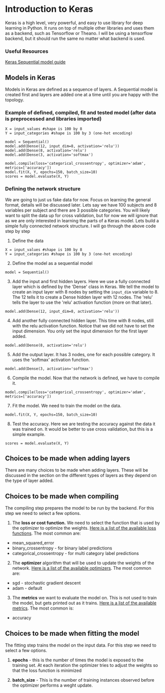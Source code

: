 # Introduction to Keras

Keras is a high level, very powerful, and easy to use library for deep learning in Python. It runs on top of multiple other libraries and uses them as a backend, such as Tensorflow or Theano. I will be using a tensorflow backend, but it should run the same no matter what backend is used. 

### Useful Resources

[Keras Sequential model guide](https://keras.io/getting-started/sequential-model-guide/)

## Models in Keras

Models in Keras are defined as a sequence of layers. A Sequential model is created first and layers are added one at a time until you are happy with the topology. 

### Example of defined, compiled, fit and tested model (after data is preprocessed and libraries imported)

```
X = input_values #shape is 100 by 8
Y = input_categories #shape is 100 by 3 (one-hot encoding)

model = Sequential()
model.add(Dense(12, input_dim=8, activation='relu'))
model.add(Dense(8, activation='relu')
model.add(Dense(3, activation='softmax')

model.compile(loss='categorical_crossentropy', optimizer='adam', metrics=['accuracy'])
model.fit(X, Y, epochs=150, batch_size=10)
scores = model.evaluate(X, Y)

```

### Defining the network structure

We are going to just us fake data for now. Focus on learning the general format, details will be discussed later. Lets say we have 100 subjects and 8 variables per subject and there are 3 possible categories. You will likely want to split the data up for cross validation, but for now we will ignore that as we are only interested in learning the parts of a Keras model. Lets build a simple fully connected network structure. I will go through the above code step by step

1. Define the data
```
X = input_values #shape is 100 by 8
Y = input_categories #shape is 100 by 3 (one-hot encoding)
```

2. Define the model as a sequential model
```
model = Sequential()
```
3. Add the input and first hidden layers. Here we use a fully connected layer which is defined by the 'Dense' class in Keras. We tell the model to create an input layer with 8 nodes by setting the `input_dim` variable to 8. The 12 tells it to create a Dense hidden layer with 12 nodes. The 'relu' tells the layer to use the 'relu' activation function (more on that later).
```
model.add(Dense(12, input_dim=8, activation='relu'))
```
4. Add another fully connected hidden layer. This time with 8 nodes, still with the relu activation function. Notice that we did not have to set the input dimension. You only set the input dimension for the first layer added. 

```
model.add(Dense(8, activation='relu')
```
5. Add the output layer. It has 3 nodes, one for each possible category. It uses the 'softmax' activation function. 
```
model.add(Dense(3, activation='softmax')
```
6. Compile the model. Now that the network is defined, we have to compile it. 
```
model.compile(loss='categorical_crossentropy', optimizer='adam', metrics=['accuracy'])
```

7. Fit the model. We need to train the model on the data.
```
model.fit(X, Y, epochs=150, batch_size=10)
```
8. Test the accuracy. Here we are testing the accuracy against the data it was trained on. It would be better to use cross validation, but this is a simple example. 
```
scores = model.evaluate(X, Y)
```

## Choices to be made when adding layers
There are many choices to be made when adding layers. These will be discussed in the section on the different types of layers as they depend on the type of layer added. 


## Choices to be made when compiling
The compiling step prepares the model to be run by the backend. For this step we need to select a few options.

1. The **loss or cost function.** We need to select the function that is used by the optimizer to optimize the weights. [Here is a list of the available loss functions](https://keras.io/losses/). The most common are:
* mean_squared_error 
* binary_crossentropy - for binary label predictions
* categorical_crossentropy - for multi category label predictions

2. The **optimizer** algorithm that will be used to update the weights of the network. [Here is a list of the available optimizers](https://keras.io/optimizers/). The most common are:
* sgd - stochastic gradient descent
* adam - default 

3. The **metrics** we want to evaluate the model on. This is not used to train the model, but gets printed out as it trains. [Here is a list of the available metrics](https://keras.io/metrics/). The most common is:
* accuracy

## Choices to be made when fitting the model
The fitting step trains the model on the input data. For this step we need to select a few options.

1. **epochs** - this is the number of times the model is exposed to the training set. At each iteration the optimizer tries to adjust the weights so that the loss function is minimized

2. **batch_size** - This is the number of training instances observed before the optimizer performs a weght update. 

